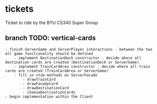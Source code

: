 # tickets
Ticket to ride by the BYU CS340 Super Group

## branch TODO: vertical-cards ##
	- finish ServerGame and ServerPlayer interactions - between the two all game functionality should be defined
		- implement DestinationDeck constructor - decide where all destination cards are created (DestinationDeck or ServerGame)
		- implement TrainCardArea constructor - decide where all train cards are created (TrainCardArea or ServerGame)
		- fill in stub methods on ServerFacade
			- drawTrainCard
			- drawFaceUpCard
			- drawDestinationCard
			- chooseDestinationCards
	- begin implementation within the Client